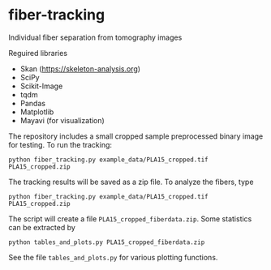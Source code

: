 # fiber-tracking
Individual fiber separation from tomography images

Reguired libraries
* Skan (https://skeleton-analysis.org)
* SciPy
* Scikit-Image
* tqdm
* Pandas
* Matplotlib
* Mayavi (for visualization)


The repository includes a small cropped sample preprocessed binary image for testing. To run the tracking:

    python fiber_tracking.py example_data/PLA15_cropped.tif PLA15_cropped.zip

The tracking results will be saved as a zip file. To analyze the fibers, type

    python fiber_tracking.py example_data/PLA15_cropped.tif PLA15_cropped.zip

The script will create a file `PLA15_cropped_fiberdata.zip`. Some statistics can be extracted by

    python tables_and_plots.py PLA15_cropped_fiberdata.zip 

See the file `tables_and_plots.py` for various plotting functions.

